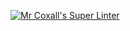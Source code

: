 [![Mr Coxall's Super Linter](https://github.com/ICS3U-Programming-JeremiahO/Unit2-01-Python/<REPOSITORY>/workflows/Mr%20Coxall's%20Super%20Linter/badge.svg)](https://github.com/ICS3U-Programming-JeremiahO/Unit2-01-Python/<REPOSITORY>/actions/)



